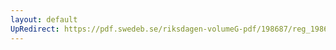 ```yaml
---
layout: default
UpRedirect: https://pdf.swedeb.se/riksdagen-volumeG-pdf/198687/reg_198687__reg_04/reg_198687__reg_04_0017.pdf
---
```

